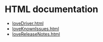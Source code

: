 # HTML documentation

* [loveDriver.html](http://htmlpreview.github.com/?https://github.com/epics-modules/love/blob/master/documentation/loveDriver.html)
* [loveKnownIssues.html](http://htmlpreview.github.com/?https://github.com/epics-modules/love/blob/master/documentation/loveKnownIssues.html)
* [loveReleaseNotes.html](http://htmlpreview.github.com/?https://github.com/epics-modules/love/blob/master/documentation/loveReleaseNotes.html)
